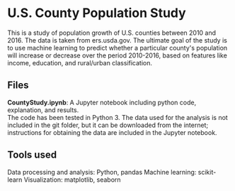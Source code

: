 # U.S. County Population Study

This is a study of population growth of U.S. counties between 2010 and 2016.
The data is taken from ers.usda.gov. The ultimate goal of the study is to use
machine learning to predict whether a particular county's population will
increase or decrease over the period 2010-2016, based on features like
income, education, and rural/urban classification.

## Files

**CountyStudy.ipynb**:  A Jupyter notebook including python code, explanation, and results.  
The code has been tested in Python 3.  The data used for the analysis is not included in the
git folder, but it can be downloaded from the internet; instructions for obtaining the 
data are included in the Jupyter notebook.

## Tools used

Data processing and analysis: Python, pandas
Machine learning: scikit-learn
Visualization: matplotlib, seaborn
